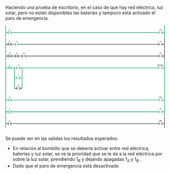 Haciendo una prueba de escritorio, en el caso de que hay red eléctrica, luz solar, pero no están disponibles las baterías y tampoco está activado el paro de emergencia.

![](../Pasted%20image%2020241219104039.png)

Se puede ver en las salidas los resultados esperados:
+ En relación al bombillo que se debería activar entre red eléctrica, baterías y luz solar, se ve la prioridad que se le da a la red eléctrica por sobre la luz solar, prendiendo $1_R$ y dejando apagadas $1_S$ y $1_B$ .
+ Dado que el paro de emergencia está desactivado 